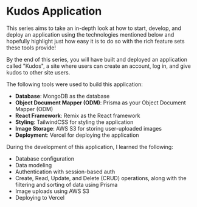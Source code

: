 # Kudos Application

This series aims to take an in-depth look at how to start, develop, and deploy an application using the technologies mentioned below and hopefully highlight just how easy it is to do so with the rich feature sets these tools provide!

By the end of this series, you will have built and deployed an application called "Kudos", a site where users can create an account, log in, and give kudos to other site users.

The following tools were used to build this application:

- **Database**: MongoDB as the database
- **Object Document Mapper (ODM)**: Prisma as your Object Document Mapper (ODM)
- **React Framework**: Remix as the React framework
- **Styling**: TailwindCSS for styling the application
- **Image Storage**: AWS S3 for storing user-uploaded images
- **Deployment**: Vercel for deploying the application

During the development of this application, I learned the following:

- Database configuration
- Data modeling
- Authentication with session-based auth
- Create, Read, Update, and Delete (CRUD) operations, along with the filtering and sorting of data using Prisma
- Image uploads using AWS S3
- Deploying to Vercel